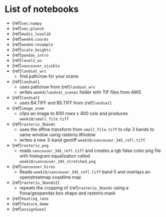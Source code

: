 # List of notebooks

* {ref}`sec:numpy`
* {ref}`sec:planck`
* {ref}`modis_level1b`
* {ref}`week4:coords`
* {ref}`week4:resample`
* {ref}`scale_heights`
* {ref}`pandas_intro`
* {ref}`level2_wv`
* {ref}`vancouver_visible`
* {ref}`landsat_wrs`
  - find path/row for your scene
* {ref}`landsat1`
  - uses path/row from {ref}`landsat_wrs`
  - writes `week9/landsat_scenes` folder with TIF files  from AWS
* {ref}`landsat2`
  - uses B4.TIFF and B5.TIFF from {ref}`landsat1`
* {ref}`image_zoom`
  - clips an image to 600 rows x 400 cols and produces `week10/small_file.tiff`
* {ref}`rasterio_3bands`
  - uses the affine transform from `small_file.tiff` to clip 3 bands to same window using
    rasterio.Window
  - writes a new 3-band geotiff `week10/vancouver_345_refl.tiff`
* {ref}`rasterio_png`
  - reads `vancouver_345_refl.tiff` and creates a rgb false color png file
    with histogram equalization called `week10/vancouver_345_stretched.png`
* {ref}`vancouver_hires`
  - Reads `week10/vancouver_345_refl.tiff` band 5 and overlays an openstreetmap coastline map
* {ref}`rasterio_3bandsII`
  - repeats the cropping of {ref}`rasterio_3bands` using a fiona/geopandas box shape and
    rasterio.mask
* {ref}`heating_rate`
* {ref}`feature_demo`
* {ref}`assign5asol`

